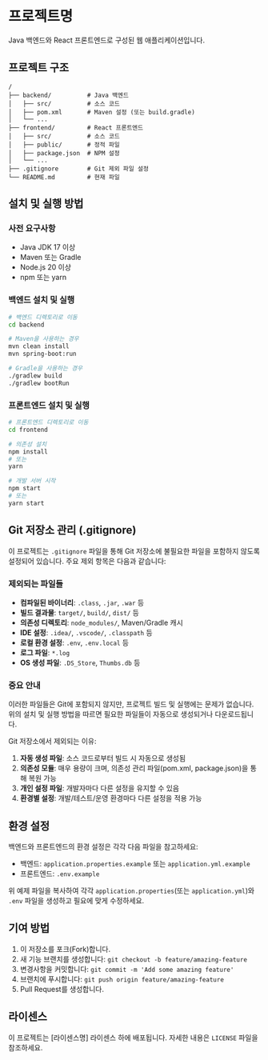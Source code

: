 # 프로젝트명

Java 백엔드와 React 프론트엔드로 구성된 웹 애플리케이션입니다.

## 프로젝트 구조

```
/
├── backend/          # Java 백엔드
│   ├── src/          # 소스 코드
│   ├── pom.xml       # Maven 설정 (또는 build.gradle)
│   └── ...
├── frontend/         # React 프론트엔드
│   ├── src/          # 소스 코드
│   ├── public/       # 정적 파일
│   ├── package.json  # NPM 설정
│   └── ...
├── .gitignore        # Git 제외 파일 설정
└── README.md         # 현재 파일
```

## 설치 및 실행 방법

### 사전 요구사항

- Java JDK 17 이상
- Maven 또는 Gradle
- Node.js 20 이상
- npm 또는 yarn

### 백엔드 설치 및 실행

```bash
# 백엔드 디렉토리로 이동
cd backend

# Maven을 사용하는 경우
mvn clean install
mvn spring-boot:run

# Gradle을 사용하는 경우
./gradlew build
./gradlew bootRun
```

### 프론트엔드 설치 및 실행

```bash
# 프론트엔드 디렉토리로 이동
cd frontend

# 의존성 설치
npm install
# 또는
yarn

# 개발 서버 시작
npm start
# 또는
yarn start
```

## Git 저장소 관리 (.gitignore)

이 프로젝트는 `.gitignore` 파일을 통해 Git 저장소에 불필요한 파일을 포함하지 않도록 설정되어 있습니다. 주요 제외 항목은 다음과 같습니다:

### 제외되는 파일들

- **컴파일된 바이너리**: `.class`, `.jar`, `.war` 등
- **빌드 결과물**: `target/`, `build/`, `dist/` 등
- **의존성 디렉토리**: `node_modules/`, Maven/Gradle 캐시
- **IDE 설정**: `.idea/`, `.vscode/`, `.classpath` 등
- **로컬 환경 설정**: `.env`, `.env.local` 등
- **로그 파일**: `*.log`
- **OS 생성 파일**: `.DS_Store`, `Thumbs.db` 등

### 중요 안내

이러한 파일들은 Git에 포함되지 않지만, 프로젝트 빌드 및 실행에는 문제가 없습니다. 위의 설치 및 실행 방법을 따르면 필요한 파일들이 자동으로 생성되거나 다운로드됩니다.

Git 저장소에서 제외되는 이유:

1. **자동 생성 파일**: 소스 코드로부터 빌드 시 자동으로 생성됨
2. **의존성 모듈**: 매우 용량이 크며, 의존성 관리 파일(pom.xml, package.json)을 통해 복원 가능
3. **개인 설정 파일**: 개발자마다 다른 설정을 유지할 수 있음
4. **환경별 설정**: 개발/테스트/운영 환경마다 다른 설정을 적용 가능

## 환경 설정

백엔드와 프론트엔드의 환경 설정은 각각 다음 파일을 참고하세요:

- 백엔드: `application.properties.example` 또는 `application.yml.example`
- 프론트엔드: `.env.example`

위 예제 파일을 복사하여 각각 `application.properties`(또는 `application.yml`)와 `.env` 파일을 생성하고 필요에 맞게 수정하세요.

## 기여 방법

1. 이 저장소를 포크(Fork)합니다.
2. 새 기능 브랜치를 생성합니다: `git checkout -b feature/amazing-feature`
3. 변경사항을 커밋합니다: `git commit -m 'Add some amazing feature'`
4. 브랜치에 푸시합니다: `git push origin feature/amazing-feature`
5. Pull Request를 생성합니다.

## 라이센스

이 프로젝트는 [라이센스명] 라이센스 하에 배포됩니다. 자세한 내용은 `LICENSE` 파일을 참조하세요.
